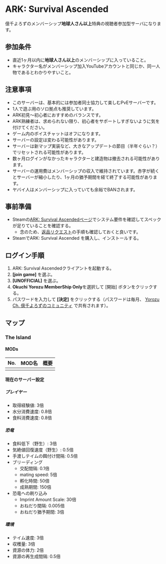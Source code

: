 # ARK: Survival Ascended
億千よろずのメンバーシップ**地球人さん以上**特典の視聴者参加型サーバになります。

## 参加条件
- 直近1ヶ月以内に**地球人さん以上**のメンバーシップに入っていること。
- キャラクター名がメンバーシップ加入YouTubeアカウントと同じか、同一人物であるとわかりやすいこと。

## 注意事項
- このサーバーは、基本的には参加者同士協力して楽しむPvEサーバーです。
- 1人で遊ぶ用のソロ拠点も推奨しています。
- ARK初見～初心者におすすめのバランスです。
- ARK熟練者は、求められない限り、初心者をサポートしすぎないように気を付けてください。
- ゲーム内のボイスチャットはオフになります。
- サーバーの設定は変わる可能性があります。
- サーバーは新マップ実装など、大きなアップデートの節目（半年ぐらい？）でリセットされる可能性があります。
- 数ヶ月ログインがなかったキャラクターと建造物は撤去される可能性があります。
- サーバーの運用費はメンバーシップの収入で維持されています。赤字が続くとサーバーが縮小したり、1ヶ月の猶予期間を経て終了する可能性があります。
- ヤバイ人はメンバーシップに入っていても余裕でBANされます。

## 事前準備
- Steamの[ARK: Survival Ascendedページ](https://store.steampowered.com/app/2399830/ARK_Survival_Ascended/)でシステム要件を確認してスペックが足りていることを確認する。
  - 念のため、[返品リクエスト](https://store.steampowered.com/steam_refunds/?l=japanese)の手順も確認しておくと良いです。
- SteamでARK: Survival Ascended を購入し、インストールする。

## ログイン手順
1. ARK: Survival Ascendedクライアントを起動する。
2. **[join game]** を選ぶ。
3. **[UNOFFICIAL]** を選ぶ。
4. **Okuchi Yorozu MemberShip Only**を選択して [開始] ボタンをクリックする。
5. パスワードを入力して **[決定]** をクリックする（パスワードは毎月、 [Yorozu Ch. 億千よろずのコミュニティ](https://www.youtube.com/@okuchiyorozu/community) で共有されます）。 

## マップ
### The Island
#### MODs
|No.|MOD名|概要|
|----|----|----|
||||

#### 現在のサーバー設定
##### プレイヤー
- 取得経験値: 3倍
- 水分消費速度: 0.8倍
- 食料消費速度: 0.8倍
##### 恐竜
- 食料低下（野生）: 3倍
- 気絶値回復速度（野生）: 0.5倍
- 手渡しテイムの餌付け間隔: 0.5倍
- ブリーディング
  - 交配間隔: 0.1倍
  - mating speed: 5倍
  - 孵化時間: 50倍
  - 成熟期間: 150倍
- 恐竜への刷り込み
  - Imprint Amount Scale: 30倍
  - おねだり間隔: 0.005倍
  - おねだり猶予期間: 3倍
##### 環境
- テイム速度: 3倍
- 収穫量: 3倍
- 資源の体力: 2倍
- 資源の再生成間隔: 0.5倍
